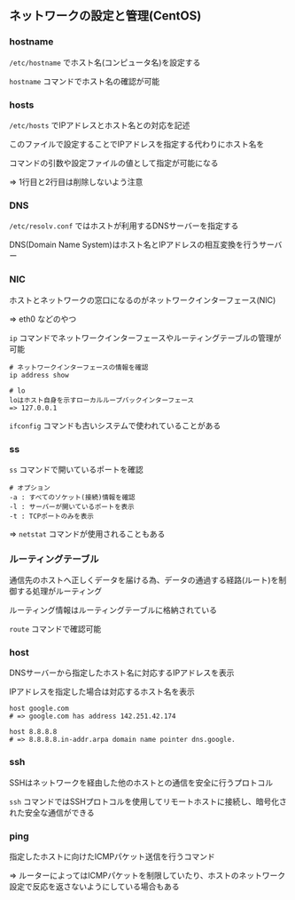 ## ネットワークの設定と管理(CentOS)

### hostname
`/etc/hostname` でホスト名(コンピュータ名)を設定する

`hostname` コマンドでホスト名の確認が可能

### hosts
`/etc/hosts` でIPアドレスとホスト名との対応を記述

このファイルで設定することでIPアドレスを指定する代わりにホスト名を

コマンドの引数や設定ファイルの値として指定が可能になる

=> 1行目と2行目は削除しないよう注意

### DNS
`/etc/resolv.conf` ではホストが利用するDNSサーバーを指定する

DNS(Domain Name System)はホスト名とIPアドレスの相互変換を行うサーバー

### NIC
ホストとネットワークの窓口になるのがネットワークインターフェース(NIC)

=> eth0 などのやつ

`ip` コマンドでネットワークインターフェースやルーティングテーブルの管理が可能

```
# ネットワークインターフェースの情報を確認
ip address show

# lo
loはホスト自身を示すローカルループバックインターフェース
=> 127.0.0.1
```

`ifconfig` コマンドも古いシステムで使われていることがある

### ss
`ss` コマンドで開いているポートを確認

```
# オプション
-a : すべてのソケット(接続)情報を確認
-l : サーバーが開いているポートを表示
-t : TCPポートのみを表示
```
=> `netstat` コマンドが使用されることもある

### ルーティングテーブル
通信先のホストへ正しくデータを届ける為、データの通過する経路(ルート)を制御する処理がルーティング

ルーティング情報はルーティングテーブルに格納されている

`route` コマンドで確認可能

### host
DNSサーバーから指定したホスト名に対応するIPアドレスを表示

IPアドレスを指定した場合は対応するホスト名を表示

```
host google.com
# => google.com has address 142.251.42.174

host 8.8.8.8
# => 8.8.8.8.in-addr.arpa domain name pointer dns.google.
```

### ssh
SSHはネットワークを経由した他のホストとの通信を安全に行うプロトコル

`ssh` コマンドではSSHプロトコルを使用してリモートホストに接続し、暗号化された安全な通信ができる

### ping
指定したホストに向けたICMPパケット送信を行うコマンド

=> ルーターによってはICMPパケットを制限していたり、ホストのネットワーク設定で反応を返さないようにしている場合もある

